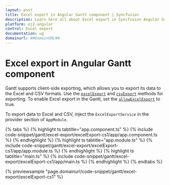 ```yaml
---
layout: post
title: Excel export in Angular Gantt component | Syncfusion
description: Learn here all about Excel export in Syncfusion Angular Gantt component of Syncfusion Essential JS 2 and more.
platform: ej2-angular
control: Excel export 
documentation: ug
domainurl: ##DomainURL##
---
```


# Excel export in Angular Gantt component

Gantt supports client-side exporting, which allows you to export its data to the Excel and CSV formats. Use the [`excelExport`](https://ej2.syncfusion.com/angular/documentation/api/gantt/#excelexport) and [`csvExport`](https://ej2.syncfusion.com/angular/documentation/api/gantt/#csvexport) methods for exporting. To enable Excel export in the Gantt, set the [`allowExcelExport`](https://ej2.syncfusion.com/angular/documentation/api/gantt/#allowexcelexport) to true.

To export data to Excel and CSV, inject the `ExcelExportService` in the provider section of `AppModule`.

{% tabs %}
{% highlight ts tabtitle="app.component.ts" %}
{% include code-snippet/gantt/excel-export/excelExport-cs1/app/app.component.ts %}
{% endhighlight %}
{% highlight ts tabtitle="app.module.ts" %}
{% include code-snippet/gantt/excel-export/excelExport-cs1/app/app.module.ts %}
{% endhighlight %}
{% highlight ts tabtitle="main.ts" %}
{% include code-snippet/gantt/excel-export/excelExport-cs1/app/main.ts %}
{% endhighlight %}
{% endtabs %}
  
{% previewsample "page.domainurl/code-snippet/gantt/excel-export/excelExport-cs1" %}